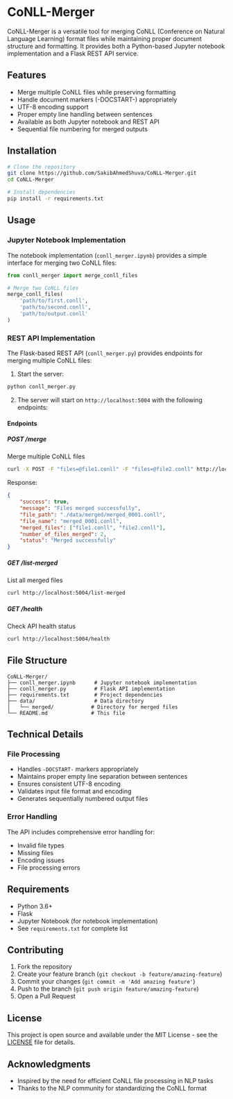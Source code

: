 # CoNLL-Merger

CoNLL-Merger is a versatile tool for merging CoNLL (Conference on Natural Language Learning) format files while maintaining proper document structure and formatting. It provides both a Python-based Jupyter notebook implementation and a Flask REST API service.

## Features

- Merge multiple CoNLL files while preserving formatting
- Handle document markers (-DOCSTART-) appropriately
- UTF-8 encoding support
- Proper empty line handling between sentences
- Available as both Jupyter notebook and REST API
- Sequential file numbering for merged outputs

## Installation

```bash
# Clone the repository
git clone https://github.com/SakibAhmedShuva/CoNLL-Merger.git
cd CoNLL-Merger

# Install dependencies
pip install -r requirements.txt
```

## Usage

### Jupyter Notebook Implementation

The notebook implementation (`conll_merger.ipynb`) provides a simple interface for merging two CoNLL files:

```python
from conll_merger import merge_conll_files

# Merge two CoNLL files
merge_conll_files(
    'path/to/first.conll',
    'path/to/second.conll',
    'path/to/output.conll'
)
```

### REST API Implementation

The Flask-based REST API (`conll_merger.py`) provides endpoints for merging multiple CoNLL files:

1. Start the server:
```bash
python conll_merger.py
```

2. The server will start on `http://localhost:5004` with the following endpoints:

#### Endpoints

##### POST /merge
Merge multiple CoNLL files

```bash
curl -X POST -F "files=@file1.conll" -F "files=@file2.conll" http://localhost:5004/merge
```

Response:
```json
{
    "success": true,
    "message": "Files merged successfully",
    "file_path": "./data/merged/merged_0001.conll",
    "file_name": "merged_0001.conll",
    "merged_files": ["file1.conll", "file2.conll"],
    "number_of_files_merged": 2,
    "status": "Merged successfully"
}
```

##### GET /list-merged
List all merged files

```bash
curl http://localhost:5004/list-merged
```

##### GET /health
Check API health status

```bash
curl http://localhost:5004/health
```

## File Structure

```
CoNLL-Merger/
├── conll_merger.ipynb      # Jupyter notebook implementation
├── conll_merger.py         # Flask API implementation
├── requirements.txt        # Project dependencies
├── data/                   # Data directory
│   └── merged/            # Directory for merged files
└── README.md              # This file
```

## Technical Details

### File Processing

- Handles `-DOCSTART-` markers appropriately
- Maintains proper empty line separation between sentences
- Ensures consistent UTF-8 encoding
- Validates input file format and encoding
- Generates sequentially numbered output files

### Error Handling

The API includes comprehensive error handling for:
- Invalid file types
- Missing files
- Encoding issues
- File processing errors

## Requirements

- Python 3.6+
- Flask
- Jupyter Notebook (for notebook implementation)
- See `requirements.txt` for complete list

## Contributing

1. Fork the repository
2. Create your feature branch (`git checkout -b feature/amazing-feature`)
3. Commit your changes (`git commit -m 'Add amazing feature'`)
4. Push to the branch (`git push origin feature/amazing-feature`)
5. Open a Pull Request

## License

This project is open source and available under the MIT License - see the [LICENSE](LICENSE) file for details.

## Acknowledgments

- Inspired by the need for efficient CoNLL file processing in NLP tasks
- Thanks to the NLP community for standardizing the CoNLL format
